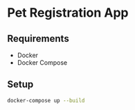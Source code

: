 # Pet Registration App

## Requirements
- Docker
- Docker Compose

## Setup

```bash
docker-compose up --build
